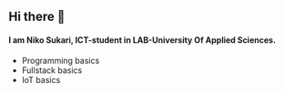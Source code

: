 ## Hi there 👋
#### I am **Niko Sukari**, ICT-student in LAB-University Of Applied Sciences.
- Programming basics
- Fullstack basics
- IoT basics
